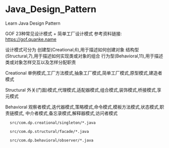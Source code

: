 # Java_Design_Pattern

Learn Java Design Pattern

GOF 23种常见设计模式 + 简单工厂设计模式
参考资料链接: https://gof.quanke.name

设计模式可分为 
   创建型(Creational,6),用于描述如何创建对象
   结构型(Structural,7),用于描述如何实现类或对象的组合
   行为型(Behavioral,11),用于描述类或对象怎样交互以及怎样分配职责

Creational
  单例模式,工厂方法模式,抽象工厂模式,简单工厂模式,原型模式,建造者模式
  
Structural
  外关(门面)模式,代理模式,适配器模式,组合模式,装饰模式,桥接模式,享元模式
  
Behavioral
  观察者模式,迭代器模式,策略模式,命令模式,模板方法模式,状态模式,职责链模式,
  中介者模式,备忘录模式,解释器模式,访问者模式
  
    
      src/com.dp.creational/singleton/*.java
    
      src/com.dp.structural/facade/*.java
    
      src/com.dp.behavioral/observer/*.java
